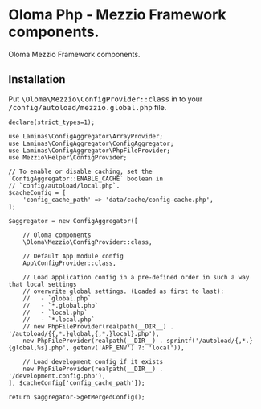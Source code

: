 
# Oloma Php - Mezzio Framework components.

Oloma Mezzio Framework components.

## Installation

Put <kbd>\Oloma\Mezzio\ConfigProvider::class</kbd> in to your <kbd>/config/autoload/mezzio.global.php</kbd> file.

```
declare(strict_types=1);

use Laminas\ConfigAggregator\ArrayProvider;
use Laminas\ConfigAggregator\ConfigAggregator;
use Laminas\ConfigAggregator\PhpFileProvider;
use Mezzio\Helper\ConfigProvider;

// To enable or disable caching, set the `ConfigAggregator::ENABLE_CACHE` boolean in
// `config/autoload/local.php`.
$cacheConfig = [
    'config_cache_path' => 'data/cache/config-cache.php',
];

$aggregator = new ConfigAggregator([

    // Oloma components
    \Oloma\Mezzio\ConfigProvider::class,

    // Default App module config
    App\ConfigProvider::class,

    // Load application config in a pre-defined order in such a way that local settings
    // overwrite global settings. (Loaded as first to last):
    //   - `global.php`
    //   - `*.global.php`
    //   - `local.php`
    //   - `*.local.php`
    // new PhpFileProvider(realpath(__DIR__) . '/autoload/{{,*.}global,{,*.}local}.php'),
    new PhpFileProvider(realpath(__DIR__) . sprintf('/autoload/{,*.}{global,%s}.php', getenv('APP_ENV') ?: 'local')),

    // Load development config if it exists
    new PhpFileProvider(realpath(__DIR__) . '/development.config.php'),
], $cacheConfig['config_cache_path']);

return $aggregator->getMergedConfig();
```
